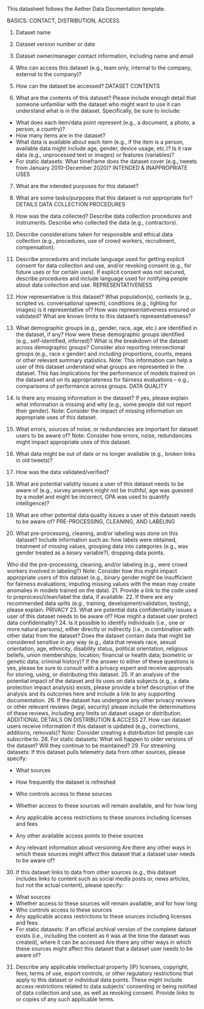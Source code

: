 This datasheet follows the Aether Data Docmentation template. 

BASICS: CONTACT, DISTRIBUTION, ACCESS
1. Dataset name

2. Dataset version number or date
3. Dataset owner/manager contact information, including name and email
4. Who can access this dataset (e.g., team only, internal to the company, external to the
company)?
5. How can the dataset be accessed?
DATASET CONTENTS
6. What are the contents of this dataset? Please include enough detail that someone unfamiliar
with the dataset who might want to use it can understand what is in the dataset.
Specifically, be sure to include:
- What does each item/data point represent (e.g., a document, a photo, a person, a
country)?
- How many items are in the dataset?
- What data is available about each item (e.g., if the item is a person, available data
might include age, gender, device usage, etc.)? Is it raw data (e.g., unprocessed text or
images) or features (variables)?
- For static datasets: What timeframe does the dataset cover (e.g., tweets from January
2010–December 2020)?
INTENDED & INAPPROPRIATE USES
7. What are the intended purposes for this dataset?
8. What are some tasks/purposes that this dataset is not appropriate for?
DETAILS
DATA COLLECTION PROCEDURES
9. How was the data collected?
Describe data collection procedures and instruments.
Describe who collected the data (e.g., contractors).
10. Describe considerations taken for responsible and ethical data collection (e.g., procedures, use
of crowd workers, recruitment, compensation).

11. Describe procedures and include language used for getting explicit consent for data collection
and use, and/or revoking consent (e.g., for future uses or for certain uses). If explicit consent
was not secured, describe procedures and include language used for notifying people about
data collection and use.
REPRESENTATIVENESS
12. How representative is this dataset? What population(s), contexts (e.g., scripted vs.
conversational speech), conditions (e.g., lighting for images) is it representative of?
How was representativeness ensured or validated?
What are known limits to this dataset’s representativeness?
13. What demographic groups (e.g., gender, race, age, etc.) are identified in the dataset, if any?
How were these demographic groups identified (e.g., self-identified, inferred)?
What is the breakdown of the dataset across demographic groups? Consider also reporting
intersectional groups (e.g., race x gender) and including proportions, counts, means or other
relevant summary statistics.
Note: This information can help a user of this dataset understand what groups are represented in
the dataset. This has implications for the performance of models trained on the dataset and on its
appropriateness for fairness evaluations – e.g., comparisons of performance across groups.
DATA QUALITY
14. Is there any missing information in the dataset? If yes, please explain what information is
missing and why (e.g., some people did not report their gender).
Note: Consider the impact of missing information on appropriate uses of this dataset.
15. What errors, sources of noise, or redundancies are important for dataset users to be aware of?
Note: Consider how errors, noise, redundancies might impact appropriate uses of this dataset.
16. What data might be out of date or no longer available (e.g., broken links in old tweets)?
17. How was the data validated/verified?
18. What are potential validity issues a user of this dataset needs to be aware of (e.g., survey
answers might not be truthful, age was guessed by a model and might be incorrect, GPA was
used to quantify intelligence)?
19. What are other potential data quality issues a user of this dataset needs to be aware of?
PRE-PROCESSING, CLEANING, AND LABELING
20. What pre-processing, cleaning, and/or labeling was done on this dataset?
Include information such as: how labels were obtained, treatment of missing values, grouping
data into categories (e.g., was gender treated as a binary variable?), dropping data points.

Who did the pre-processing, cleaning, and/or labeling (e.g., were crowd workers involved in
labeling?)
Note: Consider how this might impact appropriate users of this dataset (e.g., binary gender might
be insufficient for fairness evaluations; imputing missing values with the mean may create
anomalies in models trained on the data).
21. Provide a link to the code used to preprocess/clean/label the data, if available.
22. If there are any recommended data splits (e.g., training, development/validation, testing),
please explain.
PRIVACY
23. What are potential data confidentiality issues a user of this dataset needs to be aware of?
How might a dataset user protect data confidentiality?
24. Is it possible to identify individuals (i.e., one or more natural persons), either directly or
indirectly (i.e., in combination with other data) from the dataset?
Does the dataset contain data that might be considered sensitive in any way (e.g., data that
reveals race, sexual orientation, age, ethnicity, disability status, political orientation, religious
beliefs, union memberships; location; financial or health data; biometric or genetic data;
criminal history)?
If the answer to either of these questions is yes, please be sure to consult with a privacy expert
and receive approvals for storing, using, or distributing this dataset.
25. If an analysis of the potential impact of the dataset and its uses on data subjects (e.g., a data
protection impact analysis) exists, please provide a brief description of the analysis and its
outcomes here and include a link to any supporting documentation.
26. If the dataset has undergone any other privacy reviews or other relevant reviews (legal,
security) please include the determinations of these reviews, including any limits on dataset
usage or distribution.
ADDITIONAL DETAILS ON DISTRIBUTION & ACCESS
27. How can dataset users receive information if this dataset is updated (e.g., corrections,
additions, removals)?
Note: Consider creating a distribution list people can subscribe to.
28. For static datasets: What will happen to older versions of the dataset? Will they continue to be
maintained?
29. For streaming datasets: If this dataset pulls telemetry data from other sources, please specify:
- What sources
- How frequently the dataset is refreshed

- Who controls access to these sources
- Whether access to these sources will remain available, and for how long
- Any applicable access restrictions to these sources including licenses and fees
- Any other available access points to these sources
- Any relevant information about versioning
Are there any other ways in which these sources might affect this dataset that a dataset user
needs to be aware of?
30. If this dataset links to data from other sources (e.g., this dataset includes links to content such
as social media posts or, news articles, but not the actual content), please specify:
- What sources
- Whether access to these sources will remain available, and for how long
- Who controls access to these sources
- Any applicable access restrictions to these sources including licenses and fees
- For static datasets: If an official archival version of the complete dataset exists (i.e.,
including the content as it was at the time the dataset was created), where it can be
accessed
Are there any other ways in which these sources might affect this dataset that a dataset user
needs to be aware of?
31. Describe any applicable intellectual property (IP) licenses, copyright, fees, terms of use, export
controls, or other regulatory restrictions that apply to this dataset or individual data points.
These might include access restrictions related to data subjects’ consenting or being notified of
data collection and use, as well as revoking consent.
Provide links to or copies of any such applicable terms.